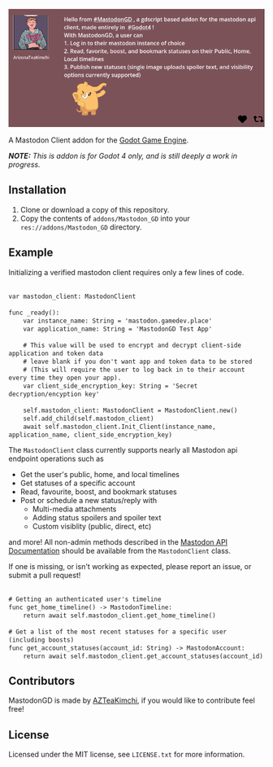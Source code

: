 ![Dialogue Manager for Godot](docs/MastodonGD_Post.png)

A Mastodon Client addon for the [Godot Game Engine](https://godotengine.org/).

_**NOTE:** This is addon is for Godot 4 only, and is still deeply a work in progress._

## Installation

1. Clone or download a copy of this repository.
2. Copy the contents of `addons/Mastodon_GD` into your `res://addons/Mastodon_GD` directory.

## Example
Initializing a verified mastodon client requires only a few lines of code.

``` GDScript

var mastodon_client: MastodonClient

func _ready():
    var instance_name: String = 'mastodon.gamedev.place'
    var application_name: String = 'MastodonGD Test App'

    # This value will be used to encrypt and decrypt client-side application and token data
    # leave blank if you don't want app and token data to be stored
    # (This will require the user to log back in to their account every time they open your app).
    var client_side_encryption_key: String = 'Secret decryption/encyption key' 

    self.mastodon_client: MastodonClient = MastodonClient.new()
	self.add_child(self.mastodon_client)
	await self.mastodon_client.Init_Client(instance_name, application_name, client_side_encryption_key)
```

The `MastodonClient` class currently supports nearly all Mastodon api endpoint operations such as
- Get the user's public, home, and local timelines
- Get statuses of a specific account
- Read, favourite, boost, and bookmark statuses
- Post or schedule a new status/reply with
   - Multi-media attachments
   - Adding status spoilers and spoiler text
   - Custom visiblity (public, direct, etc)

and more! All non-admin methods described in the [Mastodon API Documentation](https://docs.joinmastodon.org/methods/) should be available from the `MastodonClient` class.

If one is missing, or isn't working as expected, please report an issue, or submit a pull request!

``` GDScript

# Getting an authenticated user's timeline
func get_home_timeline() -> MastodonTimeline:
    return await self.mastodon_client.get_home_timeline()

# Get a list of the most recent statuses for a specific user (including boosts)
func get_account_statuses(account_id: String) -> MastodonAccount:
    return await self.mastodon_client.get_account_statuses(account_id)

```

## Contributors

MastodonGD is made by [AZTeaKimchi](https://mastodon.gamedev.place/@AZTeaKimchi), if you would like to contribute feel free!

## License

Licensed under the MIT license, see `LICENSE.txt` for more information.
